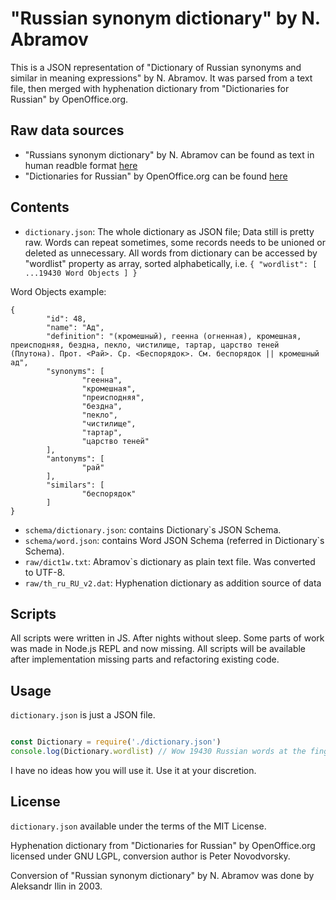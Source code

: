 # "Russian synonym dictionary" by N. Abramov

This is a JSON representation of "Dictionary of Russian synonyms and similar in meaning expressions" by N. Abramov. It was parsed from a text file, then merged with hyphenation dictionary from "Dictionaries for Russian" by OpenOffice.org.

## Raw data sources

* "Russians synonym dictionary" by N. Abramov can be found as text in human readble format [here](http://speakrus.ru/dict/#abramov)
* "Dictionaries for Russian" by OpenOffice.org can be found [here](https://extensions.openoffice.org/en/project/slovari-dlya-russkogo-yazyka-dictionaries-russian)

## Contents

* ```dictionary.json```: The whole dictionary as JSON file; Data still is pretty raw. Words can repeat sometimes, some records needs to be unioned or deleted as unnecessary. All words from dictionary can be accessed by "wordlist" property as array, sorted alphabetically, i.e. ```{ "wordlist": [ ...19430 Word Objects ] }```

Word Objects example:

```
{ 
		"id": 48,
		"name": "Ад",
		"definition": "(кромешный), геенна (огненная), кромешная, преисподняя, бездна, пекло, чистилище, тартар, царство теней (Плутона). Прот. <Рай>. Ср. <Беспорядок>. См. беспорядок || кромешный ад",
		"synonyms": [
				"геенна",
				"кромешная",
				"преисподняя",
				"бездна",
				"пекло",
				"чистилище",
				"тартар",
				"царство теней"
		],
		"antonyms": [
				"рай"
		],
		"similars": [
				"беспорядок"
		]
}
```

* ```schema/dictionary.json```: contains Dictionary`s JSON Schema. 
* ```schema/word.json```: contains Word JSON Schema (referred in Dictionary`s Schema). 
* ```raw/dict1w.txt```: Abramov`s dictionary as plain text file. Was converted to UTF-8.
* ```raw/th_ru_RU_v2.dat```: Hyphenation dictionary as addition source of data

## Scripts

All scripts were written in JS. After nights without sleep. Some parts of work was made in Node.js REPL and now missing. All scripts will be available after implementation missing parts and refactoring existing code.

## Usage

 ```dictionary.json``` is just a JSON file. 
 
 ```javascript
 
 const Dictionary = require('./dictionary.json')
 console.log(Dictionary.wordlist) // Wow 19430 Russian words at the fingertips

 ```
 
 I have no ideas how you will use it. Use it at your discretion. 

## License

```dictionary.json``` available under the terms of the MIT License.

Hyphenation dictionary from "Dictionaries for Russian" by OpenOffice.org licensed under GNU LGPL, conversion author is Peter Novodvorsky.

Сonversion of "Russian synonym dictionary" by N. Abramov was done by Aleksandr Ilin in 2003.
